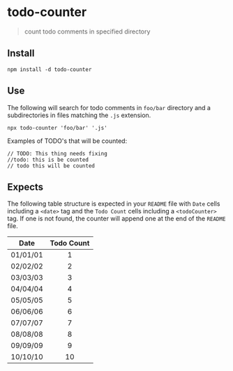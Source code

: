# todo-counter

> count todo comments in specified directory

## Install

    npm install -d todo-counter

## Use

The following will search for todo comments in `foo/bar` directory and a subdirectories in files matching the `.js` extension.

    npx todo-counter 'foo/bar' '.js'

Examples of TODO's that will be counted:

```
// TODO: This thing needs fixing
//todo: this is be counted
// todo this will be counted
```

## Expects

The following table structure is expected in your `README` file with `Date` cells including a `<date>` tag and the `Todo Count`
cells including a `<todoCounter>` tag. If one is not found, the counter will append one at the end of the `README` file.

| Date | Todo Count |
| :---:| :---:|
|<date>01/01/01|<todoCounter>1|
|<date>02/02/02|<todoCounter>2|
|<date>03/03/03|<todoCounter>3|
|<date>04/04/04|<todoCounter>4|
|<date>05/05/05|<todoCounter>5|
|<date>06/06/06|<todoCounter>6|
|<date>07/07/07|<todoCounter>7|
|<date>08/08/08|<todoCounter>8|
|<date>09/09/09|<todoCounter>9|
|<date>10/10/10|<todoCounter>10|
